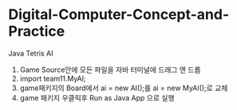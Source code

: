 # Digital-Computer-Concept-and-Practice
Java Tetris AI 


1. Game Source안에 모든 파일을 자바 터미널에 드래그 앤 드롭 
2. import team11.MyAI;
3. game패키지의  Board에서 ai = new AI();를 ai = new MyAI();로 교체
4. game 패키지 우클릭후 Run as Java App 으로 실행
